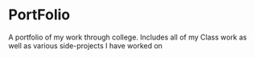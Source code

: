 PortFolio
=========

A portfolio of my work through college. Includes all of my Class work as well as various side-projects I have worked on
